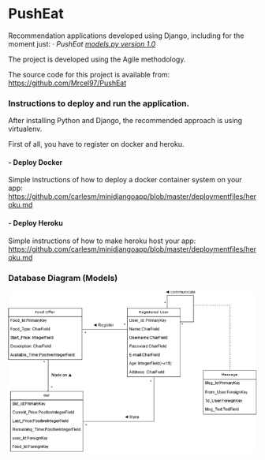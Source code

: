# PushEat
Recommendation applications developed using Django, including for the moment just:
    *· PushEat [models.py version 1.0](food/models.py)*
    
The project is developed using the Agile methodology.

The source code for this project is available from: https://github.com/Mrcel97/PushEat   
### Instructions to deploy and run the application.
After installing Python and Django, the recommended approach is using virtualenv.

First of all, you have to register on docker and heroku.

#### - Deploy Docker
Simple instructions of how to deploy a docker container system on your app:
https://github.com/carlesm/minidjangoapp/blob/master/deploymentfiles/heroku.md

#### - Deploy Heroku
Simple instructions of how to make heroku host your app:
https://github.com/carlesm/minidjangoapp/blob/master/deploymentfiles/heroku.md

### Database Diagram (Models)

![alt text](media/DatabaseDiagram.png)
